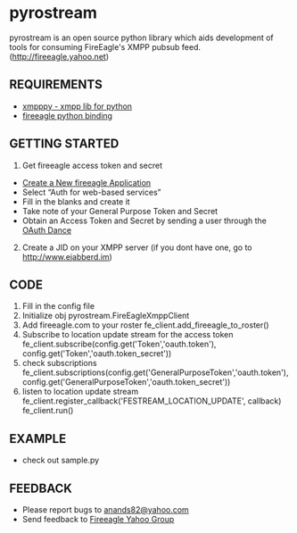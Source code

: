 # pyrostream

pyrostream is an open source python library which aids development of tools for consuming FireEagle's XMPP pubsub feed.
(http://fireeagle.yahoo.net)

## REQUIREMENTS
- [xmpppy - xmpp lib for python](http://xmpppy.sourceforge.net)
- [fireeagle python binding](http://fireeagle.yahoo.net/developer/code/python)

## GETTING STARTED
1. Get fireeagle access token and secret
- [Create a New fireeagle Application](http://fireeagle.yahoo.net/developer/create)
- Select “Auth for web-based services”
- Fill in the blanks and create it
- Take note of your General Purpose Token and Secret
- Obtain an Access Token and Secret by sending a user through the [OAuth Dance](http://fireeagle.yahoo.net/developer/documentation/web_auth)
2. Create a JID on your XMPP server (if you dont have one, go to http://www.ejabberd.im)

## CODE
1. Fill in the config file
2. Initialize obj pyrostream.FireEagleXmppClient
3. Add fireeagle.com to your roster
    fe_client.add_fireeagle_to_roster()
4. Subscribe to location update stream for the access token
    fe_client.subscribe(config.get('Token','oauth.token'), config.get('Token','oauth.token_secret'))
5. check subscriptions
    fe_client.subscriptions(config.get('GeneralPurposeToken','oauth.token'), config.get('GeneralPurposeToken','oauth.token_secret'))
6. listen to location update stream
    fe_client.register_callback('FESTREAM_LOCATION_UPDATE', callback)
    fe_client.run()

## EXAMPLE
* check out sample.py

## FEEDBACK
* Please report bugs to anands82@yahoo.com
* Send feedback to [Fireeagle Yahoo Group](http://tech.groups.yahoo.com/group/fireeagle)
